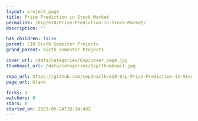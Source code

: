 ```yaml
---
layout: project_page
title: Price Prediction in Stock Market
permalink: /6sp/e18/Price-Prediction-in-Stock-Market/
description: ""

has_children: false
parent: E18 Sixth Semester Projects
grand_parent: Sixth Semester Projects

cover_url: /data/categories/6sp/cover_page.jpg
thumbnail_url: /data/categories/6sp/thumbnail.jpg

repo_url: https://github.com/cepdnaclk/e18-6sp-Price-Prediction-in-Stock-Market
page_url: blank

forks: 3
watchers: 0
stars: 0
started_on: 2023-05-24T18:14:40Z
---
```



